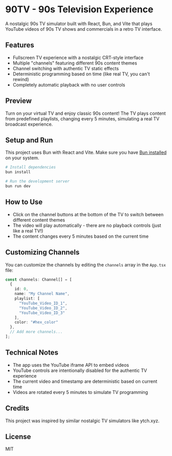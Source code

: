 # 90TV - 90s Television Experience

A nostalgic 90s TV simulator built with React, Bun, and Vite that plays YouTube videos of 90s TV shows and commercials in a retro TV interface.

## Features

- Fullscreen TV experience with a nostalgic CRT-style interface
- Multiple "channels" featuring different 90s content themes
- Channel switching with authentic TV static effects
- Deterministic programming based on time (like real TV, you can't rewind)
- Completely automatic playback with no user controls

## Preview

Turn on your virtual TV and enjoy classic 90s content! The TV plays content from predefined playlists, changing every 5 minutes, simulating a real TV broadcast experience.

## Setup and Run

This project uses Bun with React and Vite. Make sure you have [Bun installed](https://bun.sh/docs/installation) on your system.

```bash
# Install dependencies
bun install

# Run the development server
bun run dev
```

## How to Use

- Click on the channel buttons at the bottom of the TV to switch between different content themes
- The video will play automatically - there are no playback controls (just like a real TV!)
- The content changes every 5 minutes based on the current time

## Customizing Channels

You can customize the channels by editing the `channels` array in the `App.tsx` file:

```typescript
const channels: Channel[] = [
  {
    id: 0,
    name: "My Channel Name",
    playlist: [
      "YouTube_Video_ID_1",
      "YouTube_Video_ID_2",
      "YouTube_Video_ID_3"
    ],
    color: "#hex_color"
  },
  // Add more channels...
];
```

## Technical Notes

- The app uses the YouTube iframe API to embed videos
- YouTube controls are intentionally disabled for the authentic TV experience
- The current video and timestamp are deterministic based on current time
- Videos are rotated every 5 minutes to simulate TV programming

## Credits

This project was inspired by similar nostalgic TV simulators like ytch.xyz.

## License

MIT
